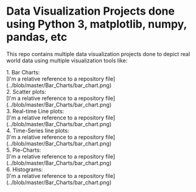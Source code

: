 # Data Visualization Projects done using Python 3, matplotlib, numpy, pandas, etc

This repo contains multiple data visualization projects done to depict real
world data using multiple visualization tools like:
<p>
1. Bar Charts:
<br />
[I'm a relative reference to a repository file](../blob/master/Bar_Charts/bar_chart.png)
<br />
2. Scatter plots:
<br />
[I'm a relative reference to a repository file](../blob/master/Bar_Charts/bar_chart.png)
<br />
3. Real-time Line plots:
<br />
[I'm a relative reference to a repository file](../blob/master/Bar_Charts/bar_chart.png)
<br />
4. Time-Series line plots:
<br />
[I'm a relative reference to a repository file](../blob/master/Bar_Charts/bar_chart.png)
<br />
5. Pie-Charts:
<br />
[I'm a relative reference to a repository file](../blob/master/Bar_Charts/bar_chart.png)
<br />
6. Histograms:
<br />
[I'm a relative reference to a repository file](../blob/master/Bar_Charts/bar_chart.png)
<br />
